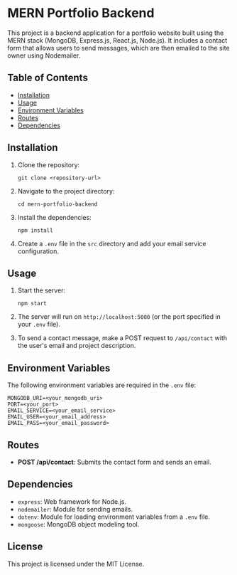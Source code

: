 # MERN Portfolio Backend

This project is a backend application for a portfolio website built using the MERN stack (MongoDB, Express.js, React.js, Node.js). It includes a contact form that allows users to send messages, which are then emailed to the site owner using Nodemailer.

## Table of Contents
- [Installation](#installation)
- [Usage](#usage)
- [Environment Variables](#environment-variables)
- [Routes](#routes)
- [Dependencies](#dependencies)

## Installation

1. Clone the repository:
   ```
   git clone <repository-url>
   ```

2. Navigate to the project directory:
   ```
   cd mern-portfolio-backend
   ```

3. Install the dependencies:
   ```
   npm install
   ```

4. Create a `.env` file in the `src` directory and add your email service configuration.

## Usage

1. Start the server:
   ```
   npm start
   ```

2. The server will run on `http://localhost:5000` (or the port specified in your `.env` file).

3. To send a contact message, make a POST request to `/api/contact` with the user's email and project description.

## Environment Variables

The following environment variables are required in the `.env` file:

```
MONGODB_URI=<your_mongodb_uri>
PORT=<your_port>
EMAIL_SERVICE=<your_email_service>
EMAIL_USER=<your_email_address>
EMAIL_PASS=<your_email_password>
```

## Routes

- **POST /api/contact**: Submits the contact form and sends an email.

## Dependencies

- `express`: Web framework for Node.js.
- `nodemailer`: Module for sending emails.
- `dotenv`: Module for loading environment variables from a `.env` file.
- `mongoose`: MongoDB object modeling tool.

## License

This project is licensed under the MIT License.